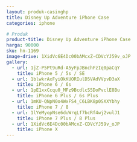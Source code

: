 ```yaml
---
layout: produk-casinghp
title: Disney Up Adventure iPhone Case
categories: iphone

# Produk
product-title: Disney Up Adventure iPhone Case
harga: 90000
sku: hn-1169
image-drive: 1XidVc6E4Dc00bAMcxZ-CDVcYJ59v_oJP
gallery:
  - url: 1jZ-P5Pt9uRd-A5yFpJBnchFzIq0paCqY
    title: iPhone 5 / 5s / SE
  - url: 1blwkrAxFyiOkKUORIulD5VAdVVpvD3aX
    title: iPhone 6 / 6s
  - url: 1pE1xxCcqu0_MFz9BcdlcS5DoPvclE8Bu
    title: iPhone 6 Plus / 6s Plus
  - url: 1mKU-QNpN0o4WxFS4_C6LBK8p0SXXYbhy
    title: iPhone 7 / 8
  - url: 1lYeMyopNse6duWrqLf7bcRf4wj2vulJ1
    title: iPhone 7 Plus / 8 Plus
  - url: 1XidVc6E4Dc00bAMcxZ-CDVcYJ59v_oJP
    title: iPhone X
---
```


